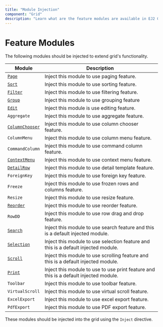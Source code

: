 ```yaml
---
title: "Module Injection"
component: "Grid"
description: "Learn what are the feature modules are available in EJ2 Grid."
---
```


# Feature Modules

The following modules should be injected to extend grid's functionality.

| Module | Description |
|------|-------------|
| [`Page`](../api/grid/page/)| Inject this module to use paging feature.|
| [`Sort`](../api/grid/sort/)| Inject this module to use sorting feature.|
| [`Filter`](../api/grid/filter/)| Inject this module to use filtering feature.|
| [`Group`](../api/grid/group/)| Inject this module to use grouping feature|
| [`Edit`](../api/grid/edit/)| Inject this module is use editing feature.|
| `Aggregate`| Inject this module to use aggregate feature.|
| [`ColumnChooser`](../api/grid/columnChooser/)| Inject this module to use column chooser feature.|
| `ColumnMenu`| Inject this module to use column menu feature.|
| `CommandColumn`| Inject this module to use command column feature.|
| [`ContextMenu`](../api/grid/contextMenu/)| Inject this module to use context menu feature.|
| [`DetailRow`](../api/grid/detailRow/)| Inject this module to use detail template feature.|
| `ForeignKey`| Inject this module to use foreign key feature.|
| `Freeze`| Inject this module to use frozen rows and columns feature.|
| `Resize`| Inject this module to use resize feature.|
| [`Reorder`](../api/grid/reorder/)| Inject this module to use reorder feature.|
| `RowDD`| Inject this module to use row drag and drop feature.|
| [`Search`](../api/grid/search/)| Inject this module to use search feature and this is a default injected module.|
| [`Selection`](../api/grid/selection/)| Inject this module to use selection feature and this is a default injected module.|
| [`Scroll`](../api/grid/scroll/)| Inject this module to use scrolling feature and this is a default injected module.|
| [`Print`](../api/grid/print/)| Inject this module to use to use print feature and this is a default injected module.|
| `Toolbar`| Inject this module to use toolbar feature.|
| `VirtualScroll`| Inject this module to use virtual scroll feature.|
| `ExcelExport`| Inject this module to use excel export feature.|
| `PdfExport`| Inject this module to use PDF export feature.|

These modules should be injected into the grid using the `Inject` directive.
